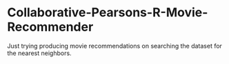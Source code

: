 # Collaborative-Pearsons-R-Movie-Recommender
Just trying producing movie recommendations on searching the dataset for the nearest neighbors. 
